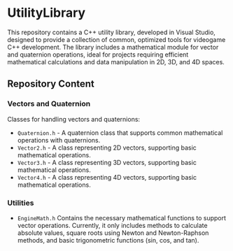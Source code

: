 # UtilityLibrary
This repository contains a C++ utility library, developed in Visual Studio, designed to provide a collection of common, optimized tools for videogame C++ development. The library includes a mathematical module for vector and quaternion operations, ideal for projects requiring efficient mathematical calculations and data manipulation in 2D, 3D, and 4D spaces.

## Repository Content

### Vectors and Quaternion
Classes for handling vectors and quaternions:
- `Quaternion.h` - A quaternion class that supports common mathematical operations with quaternions.
- `Vector2.h` - A class representing 2D vectors, supporting basic mathematical operations.
- `Vector3.h` - A class representing 3D vectors, supporting basic mathematical operations.
- `Vector4.h` - A class representing 4D vectors, supporting basic mathematical operations.

### Utilities
- `EngineMath.h` Contains the necessary mathematical functions to support vector operations. Currently, it only includes methods to calculate absolute values, square roots using Newton and Newton-Raphson methods, and basic trigonometric functions (sin, cos, and tan).
